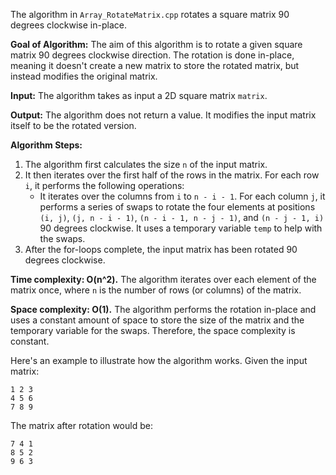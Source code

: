 The algorithm in `Array_RotateMatrix.cpp` rotates a square matrix 90 degrees clockwise in-place. 

**Goal of Algorithm:**
The aim of this algorithm is to rotate a given square matrix 90 degrees clockwise direction. The rotation is done in-place, meaning it doesn't create a new matrix to store the rotated matrix, but instead modifies the original matrix.

**Input:**
The algorithm takes as input a 2D square matrix `matrix`.

**Output:**
The algorithm does not return a value. It modifies the input matrix itself to be the rotated version.

**Algorithm Steps:**
1. The algorithm first calculates the size `n` of the input matrix.
2. It then iterates over the first half of the rows in the matrix. For each row `i`, it performs the following operations:
    - It iterates over the columns from `i` to `n - i - 1`. For each column `j`, it performs a series of swaps to rotate the four elements at positions `(i, j)`, `(j, n - i - 1)`, `(n - i - 1, n - j - 1)`, and `(n - j - 1, i)` 90 degrees clockwise. It uses a temporary variable `temp` to help with the swaps.
3. After the for-loops complete, the input matrix has been rotated 90 degrees clockwise.

**Time complexity: O(n^2).** The algorithm iterates over each element of the matrix once, where `n` is the number of rows (or columns) of the matrix.

**Space complexity: O(1).** The algorithm performs the rotation in-place and uses a constant amount of space to store the size of the matrix and the temporary variable for the swaps. Therefore, the space complexity is constant.

Here's an example to illustrate how the algorithm works. Given the input matrix:

```
1 2 3
4 5 6
7 8 9
```

The matrix after rotation would be:

```
7 4 1
8 5 2
9 6 3
```
